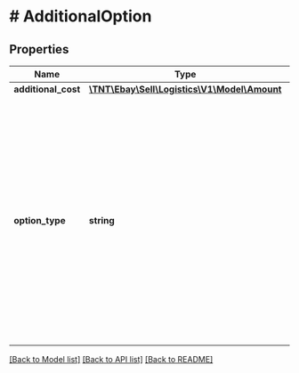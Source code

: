 # # AdditionalOption

## Properties

Name | Type | Description | Notes
------------ | ------------- | ------------- | -------------
**additional_cost** | [**\TNT\Ebay\Sell\Logistics\V1\Model\Amount**](Amount.md) |  | [optional]
**option_type** | **string** | The name of a shipping option that can be purchased in addition to the base shipping cost of this rate. The value supplied in this field must match exactly the option name as supplied by the selected rate. | [optional]

[[Back to Model list]](../../README.md#models) [[Back to API list]](../../README.md#endpoints) [[Back to README]](../../README.md)
